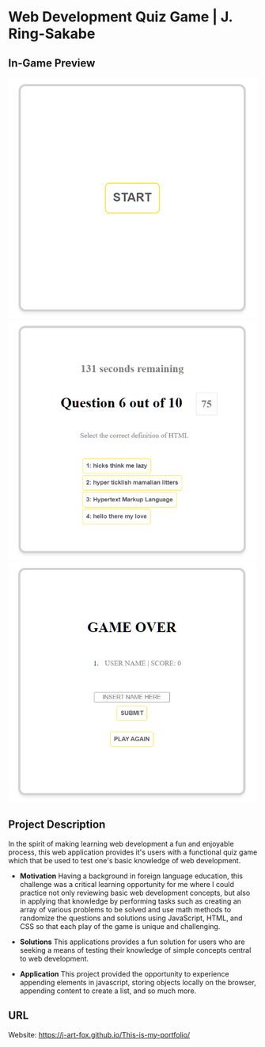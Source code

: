 # Web Development Quiz Game | J. Ring-Sakabe

## In-Game Preview
![Start Screen](./assets/images/startgame.png)
![Sample of Game Content](assets/images/midgame.png)
![End Screen](assets/images/endgame.png)

## Project Description

In the spirit of making learning web development a fun and enjoyable process, this web application provides it's users with a functional quiz game which that be used to test one's basic knowledge of web development.  

* **Motivation** Having a background in foreign language education, this challenge was a critical learning opportunity for me where I could practice not only reviewing basic web development concepts, but also in applying that knowledge by performing tasks such as creating an array of various problems to be solved and use math methods to randomize the questions and solutions using JavaScript, HTML, and CSS so that each play of the game is unique and challenging.  

* **Solutions** This applications provides a fun solution for users who are seeking a means of testing their knowledge of simple concepts central to web development. 

* **Application** This project provided the opportunity to experience appending elements in javascript, storing objects locally on the browser, appending content to create a list, and so much more. 

## URL
Website: https://j-art-fox.github.io/This-is-my-portfolio/